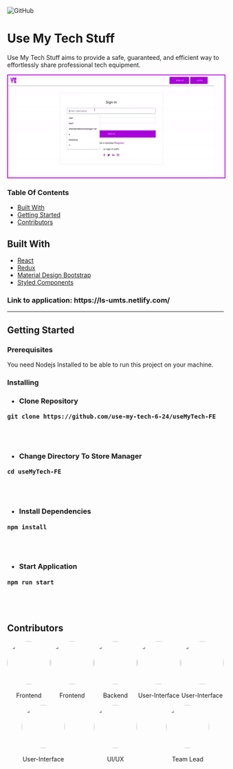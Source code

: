 ![GitHub](https://img.shields.io/github/license/mashape/apistatus.svg)

# Use My Tech Stuff

Use My Tech Stuff aims to provide a safe, guaranteed, and efficient way to effortlessly share professional tech equipment.
<br>

<div style="border: 2px solid #c015e9; width: 100%;">
<img src="./src/assets/img/app.gif"  />
</div>

### Table Of Contents

- <a href="#built-with">Built With</a>
- <a href="#getting-started">Getting Started</a>
- <a href="#contributors">Contributors</a>
  <br>

## Built With

<ul>
<li><a href="https://reactjs.org">React</a></li>
<li><a href="https://redux.js.org/">Redux</a></li>
<li><a href="https://mdbootstrap.com">Material Design Bootstrap</a></li>
<li><a href="styled-components.com/">Styled Components</a></li>
</ul>

<h3>Link to application: https://ls-umts.netlify.com/</h3>
<hr>

## Getting Started

<h3>Prerequisites</h3>
You need Nodejs Installed to be able to run this project on your machine.

<h3>Installing<h3>
<ul><li>Clone Repository</li></ul>
<pre><code>git clone https://github.com/use-my-tech-6-24/useMyTech-FE</code> </pre>
<br>
<br>

<ul><li>Change Directory To Store Manager</li></ul>
<pre><code>cd useMyTech-FE</code></pre>
<br>
<br>

<ul><li>Install Dependencies</li></ul>
<pre><code>npm install</code></pre>
<br>
<br>

<ul><li>Start Application</li></ul>
<pre><code>npm run start</code></pre>
<br>
<br>

## Contributors

<div style="display: flex; justify-content: space-around; text-align: center; flex-wrap: wrap;">

<div>
<a href="https://github.com/hunterraffety">
<img src="https://avatars3.githubusercontent.com/u/26361513?s=460&v=4" style="height: 100px; width: 100px; border-radius: 50%" />
</a>
<p>Frontend </p>
</div>

<div>
<a href="https://github.com/Easybuoy">
<img src="https://avatars0.githubusercontent.com/u/24660100?s=460&v=4" style="height: 100px; width: 100px; border-radius: 50%" />
</a>
<p>Frontend </p>
</div>

<div>
<a href="https://github.com/notdb">
<img src="https://avatars3.githubusercontent.com/u/45773821?s=460&v=4" style="height: 100px; width: 100px; border-radius: 50%" />
</a> 
<p >Backend </p>
</div>

<div>
<a href="https://github.com/pj-wise">
<img src="https://avatars1.githubusercontent.com/u/51010291?s=460&v=4" style="height: 100px; width: 100px; border-radius: 50%" />
</a> 
<p >User-Interface </p>
</div>

<div>
<a href="https://github.com/timrcoder">
<img src="https://avatars1.githubusercontent.com/u/24909454?s=460&v=4" style="height: 100px; width: 100px; border-radius: 50%" />
</a> 
<p >User-Interface </p>
</div>

<div>
<a href="https://github.com/tfaramar">
<img src="https://avatars3.githubusercontent.com/u/43506923?s=460&v=4" style="height: 100px; width: 100px; border-radius: 50%" />
</a> 
<p >User-Interface </p>
</div>

<div>
<a href="https://github.com/CSRSR">
<img src="https://avatars2.githubusercontent.com/u/46799039?s=460&v=4" style="height: 100px; width: 100px; border-radius: 50%" />
</a> 
<p >UI/UX </p>
</div>

<div>
<a href="https://github.com/rmhennessey">
<img src="https://avatars0.githubusercontent.com/u/46462787?s=460&v=4" style="height: 100px; width: 100px; border-radius: 50%" />
</a> 
<p >Team Lead </p>
</div>

</div>
